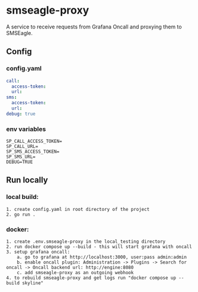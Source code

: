 # smseagle-proxy
A service to receive requests from Grafana Oncall and proxying them to SMSEagle.

## Config
### config.yaml
```yaml
call:
  access-token: 
  url: 
sms:
  access-token: 
  url:  
debug: true

```
### env variables
```
SP_CALL_ACCESS_TOKEN=
SP_CALL_URL=
SP_SMS_ACCESS_TOKEN=
SP_SMS_URL=
DEBUG=TRUE
```

## Run locally
### local build:
```
1. create config.yaml in root directory of the project
2. go run .
```
### docker:
```
1. create .env.smseagle-proxy in the local_testing directory
2. run docker compose up --build - this will start grafana with oncall
3. setup grafana oncall:
    a. go to grafana at http://localhost:3000, user:pass admin:admin
    b. enable oncall plugin: Administration -> Plugins -> Search for oncall -> Oncall backend url: http://engine:8080
    c. add smseagle-proxy as an outgoing webhook
4. to rebuild smseagle-proxy and get logs run "docker compose up --build skyline"
```
